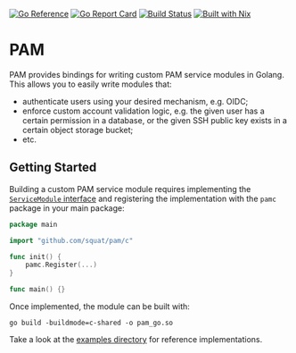 [![Go Reference](https://pkg.go.dev/badge/github.com/squat/pam.svg)](https://pkg.go.dev/github.com/squat/pam)
[![Go Report Card](https://goreportcard.com/badge/github.com/squat/pam)](https://goreportcard.com/report/github.com/squat/pam)
[![Build Status](https://github.com/squat/pam/actions/workflows/ci.yaml/badge.svg?branch=main)](https://github.com/squat/pam/actions/workflows/ci.yaml)
[![Built with Nix](https://img.shields.io/static/v1?logo=nixos&logoColor=white&label=&message=Built%20with%20Nix&color=41439a)](https://builtwithnix.org)

# PAM

PAM provides bindings for writing custom PAM service modules in Golang.
This allows you to easily write modules that:
* authenticate users using your desired mechanism, e.g. OIDC;
* enforce custom account validation logic, e.g. the given user has a certain permission in a database, or the given SSH public key exists in a certain object storage bucket;
* etc.

## Getting Started

Building a custom PAM service module requires implementing the [`ServiceModule` interface](/service_module.go) and registering the implementation with the `pamc` package in your main package:
```go
package main

import "github.com/squat/pam/c"

func init() {
    pamc.Register(...)
}

func main() {}
```

Once implemented, the module can be built with:
```shell
go build -buildmode=c-shared -o pam_go.so
```

Take a look at the [examples directory](/examples) for reference implementations.
